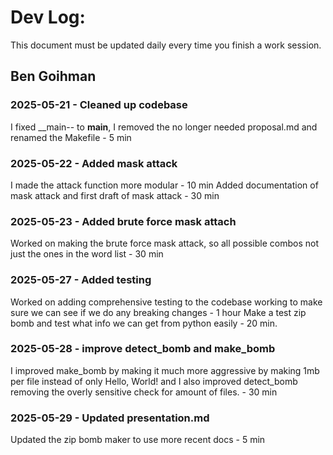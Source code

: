 # Dev Log:

This document must be updated daily every time you finish a work session.

## Ben Goihman

### 2025-05-21 - Cleaned up codebase
I fixed __main-- to __main__, I removed the no longer needed proposal.md and renamed the Makefile - 5 min
### 2025-05-22 - Added mask attack
I made the attack function more modular - 10 min
Added documentation of mask attack and first draft of mask attack - 30 min
### 2025-05-23 - Added brute force mask attach
Worked on making the brute force mask attack, so all possible combos not just the ones in the word list - 30 min
### 2025-05-27 - Added testing
Worked on adding comprehensive testing to the codebase working to make sure we can see if we do any breaking changes - 1 hour
Make a test zip bomb and test what info we can get from python easily - 20 min.
### 2025-05-28 - improve detect_bomb and make_bomb
I improved make_bomb by making it much more aggressive by making 1mb per file instead of only Hello, World! and I also improved detect_bomb removing the overly sensitive check for amount of files. - 30 min
### 2025-05-29 - Updated presentation.md
Updated the zip bomb maker to use more recent docs - 5 min